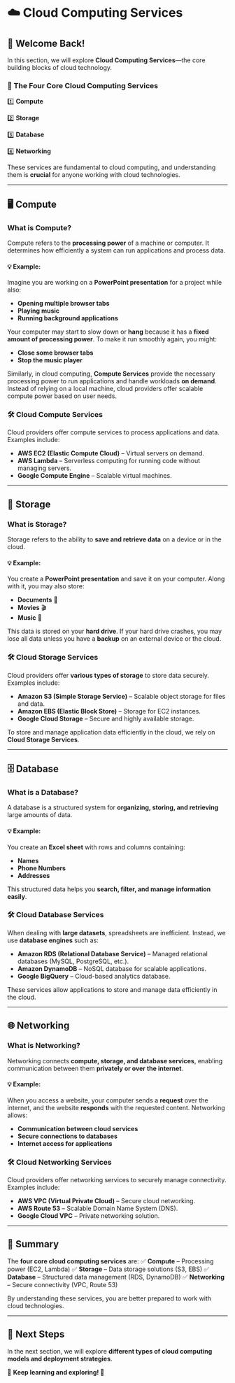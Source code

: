 # ☁️ Cloud Computing Services

## 🎉 Welcome Back!

In this section, we will explore **Cloud Computing Services**—the core building blocks of cloud technology.

### **🔹 The Four Core Cloud Computing Services**
1️⃣ **Compute**

2️⃣ **Storage**

3️⃣ **Database**

4️⃣ **Networking**

These services are fundamental to cloud computing, and understanding them is **crucial** for anyone working with cloud technologies.

---

## **🖥️ Compute**
### What is Compute?
Compute refers to the **processing power** of a machine or computer. It determines how efficiently a system can run applications and process data.

#### **💡 Example:**
Imagine you are working on a **PowerPoint presentation** for a project while also:
- **Opening multiple browser tabs**
- **Playing music**
- **Running background applications**

Your computer may start to slow down or **hang** because it has a **fixed amount of processing power**. To make it run smoothly again, you might:
- **Close some browser tabs**
- **Stop the music player**

Similarly, in cloud computing, **Compute Services** provide the necessary processing power to run applications and handle workloads **on demand**. Instead of relying on a local machine, cloud providers offer scalable compute power based on user needs.

### **🛠️ Cloud Compute Services**
Cloud providers offer compute services to process applications and data. Examples include:
- **AWS EC2 (Elastic Compute Cloud)** – Virtual servers on demand.
- **AWS Lambda** – Serverless computing for running code without managing servers.
- **Google Compute Engine** – Scalable virtual machines.

---

## **💾 Storage**
### What is Storage?
Storage refers to the ability to **save and retrieve data** on a device or in the cloud.

#### **💡 Example:**
You create a **PowerPoint presentation** and save it on your computer. Along with it, you may also store:
- **Documents** 📄
- **Movies** 🎬
- **Music** 🎵

This data is stored on your **hard drive**. If your hard drive crashes, you may lose all data unless you have a **backup** on an external device or the cloud.

### **🛠️ Cloud Storage Services**
Cloud providers offer **various types of storage** to store data securely. Examples include:
- **Amazon S3 (Simple Storage Service)** – Scalable object storage for files and data.
- **Amazon EBS (Elastic Block Store)** – Storage for EC2 instances.
- **Google Cloud Storage** – Secure and highly available storage.

To store and manage application data efficiently in the cloud, we rely on **Cloud Storage Services**.

---

## **🗄️ Database**
### What is a Database?
A database is a structured system for **organizing, storing, and retrieving** large amounts of data.

#### **💡 Example:**
You create an **Excel sheet** with rows and columns containing:
- **Names**
- **Phone Numbers**
- **Addresses**

This structured data helps you **search, filter, and manage information easily**.

### **🛠️ Cloud Database Services**
When dealing with **large datasets**, spreadsheets are inefficient. Instead, we use **database engines** such as:
- **Amazon RDS (Relational Database Service)** – Managed relational databases (MySQL, PostgreSQL, etc.).
- **Amazon DynamoDB** – NoSQL database for scalable applications.
- **Google BigQuery** – Cloud-based analytics database.

These services allow applications to store and manage data efficiently in the cloud.

---

## **🌐 Networking**
### What is Networking?
Networking connects **compute, storage, and database services**, enabling communication between them **privately or over the internet**.

#### **💡 Example:**
When you access a website, your computer sends a **request** over the internet, and the website **responds** with the requested content. Networking allows:
- **Communication between cloud services**
- **Secure connections to databases**
- **Internet access for applications**

### **🛠️ Cloud Networking Services**
Cloud providers offer networking services to securely manage connectivity. Examples include:
- **AWS VPC (Virtual Private Cloud)** – Secure cloud networking.
- **AWS Route 53** – Scalable Domain Name System (DNS).
- **Google Cloud VPC** – Private networking solution.

---

## **📌 Summary**
The **four core cloud computing services** are:
✅ **Compute** – Processing power (EC2, Lambda)
✅ **Storage** – Data storage solutions (S3, EBS)
✅ **Database** – Structured data management (RDS, DynamoDB)
✅ **Networking** – Secure connectivity (VPC, Route 53)

By understanding these services, you are better prepared to work with cloud technologies.

---

## **🎯 Next Steps**
In the next section, we will explore **different types of cloud computing models and deployment strategies**.

📌 **Keep learning and exploring! 🚀**
